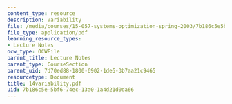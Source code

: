```yaml
---
content_type: resource
description: Variability
file: /media/courses/15-057-systems-optimization-spring-2003/7b186c5e5bf674ec13a01a4d21d0da66_14variability.pdf
file_type: application/pdf
learning_resource_types:
- Lecture Notes
ocw_type: OCWFile
parent_title: Lecture Notes
parent_type: CourseSection
parent_uid: 7d70ed88-1800-6902-1de5-3b7aa21c9465
resourcetype: Document
title: 14variability.pdf
uid: 7b186c5e-5bf6-74ec-13a0-1a4d21d0da66
---
```

